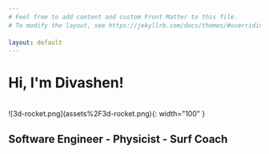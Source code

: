 ```yaml
---
# Feel free to add content and custom Front Matter to this file.
# To modify the layout, see https://jekyllrb.com/docs/themes/#overriding-theme-defaults

layout: default
---
```



# Hi, I'm Divashen!

<br>
![3d-rocket.png](assets%2F3d-rocket.png){: width="100" }

## Software Engineer - Physicist - Surf Coach